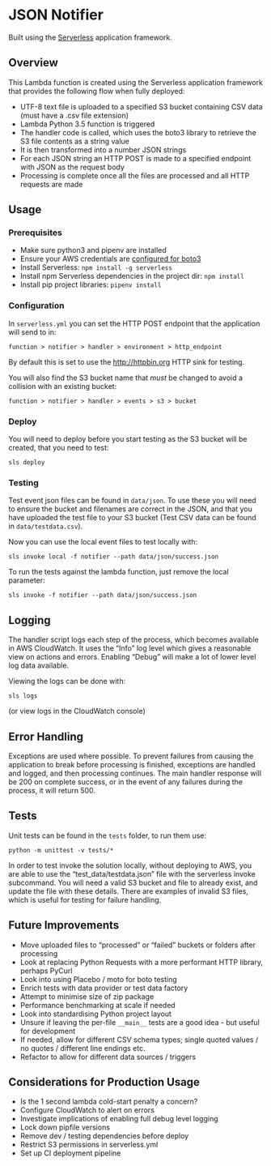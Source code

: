 # JSON Notifier

Built using the [Serverless](https://serverless.com) application framework.

## Overview

This Lambda function is created using the Serverless application framework that provides the following flow when 
fully deployed:

- UTF-8 text file is uploaded to a specified S3 bucket containing CSV data (must have a .csv file extension)
- Lambda Python 3.5 function is triggered
- The handler code is called, which uses the boto3 library to retrieve the S3 file contents as a string value
- It is then transformed into a number JSON strings 
- For each JSON string an HTTP POST is made to a specified endpoint with JSON as the request body
- Processing is complete once all the files are processed and all HTTP requests are made

## Usage

### Prerequisites

- Make sure python3 and pipenv are installed
- Ensure your AWS credentials are 
[configured for boto3](https://boto3.amazonaws.com/v1/documentation/api/latest/guide/quickstart.html#configuration)
- Install Serverless: `npm install -g serverless`
- Install npm Serverless dependencies in the project dir: `npm install`
- Install pip project libraries: `pipenv install`

### Configuration

In `serverless.yml` you can set the HTTP POST endpoint that the application will send to in:

    function > notifier > handler > environment > http_endpoint
    
By default this is set to use the http://httpbin.org HTTP sink for testing.

You will also find the S3 bucket name that *must* be changed to avoid a collision with an existing bucket:

    function > notifier > handler > events > s3 > bucket
    
### Deploy

You will need to deploy before you start testing as the S3 bucket will be created, that you need to test:

    sls deploy

### Testing

Test event json files can be found in `data/json`. To use these you will need to ensure the bucket and filenames are 
correct in the JSON, and that you have uploaded the test file to your S3 bucket (Test CSV data can be found in 
`data/testdata.csv`).

Now you can use the local event files to test locally with:

    sls invoke local -f notifier --path data/json/success.json
    
To run the tests against the lambda function, just remove the local parameter:

    sls invoke -f notifier --path data/json/success.json
    
## Logging

The handler script logs each step of the process, which becomes available in AWS CloudWatch. It uses the “Info” log 
level which gives a reasonable view on actions and errors. Enabling “Debug” will make a lot of lower level log data 
available.

Viewing the logs can be done with:

    sls logs
    
(or view logs in the CloudWatch console)

## Error Handling

Exceptions are used where possible. To prevent failures from causing the application to break before processing is 
finished, exceptions are handled and logged, and then processing continues. The main handler response will be 200 on 
complete success, or in the event of any failures during the process, it will return 500.

## Tests

Unit tests can be found in the `tests` folder, to run them use:

    python -m unittest -v tests/*
    
In order to test invoke the solution locally, without deploying to AWS, you are able to use the “test_data/testdata.json” 
file with the serverless invoke subcommand. You will need a valid S3 bucket and file to already exist, and update the file 
with these details. There are examples of invalid S3 files, which is useful for testing for failure handling.

## Future Improvements

- Move uploaded files to “processed” or “failed” buckets or folders after processing
- Look at replacing Python Requests with a more performant HTTP library, perhaps PyCurl
- Look into using Placebo / moto for boto testing
- Enrich tests with data provider or test data factory
- Attempt to minimise size of zip package
- Performance benchmarking at scale if needed
- Look into standardising Python project layout
- Unsure if leaving the per-file `__main__` tests are a good idea - but useful for development
- If needed, allow for different CSV schema types; single quoted values / no quotes / different line endings etc.
- Refactor to allow for different data sources / triggers

## Considerations for Production Usage

- Is the 1 second lambda cold-start penalty a concern?
- Configure CloudWatch to alert on errors
- Investigate implications of enabling full debug level logging
- Lock down pipfile versions
- Remove dev / testing dependencies before deploy
- Restrict S3 permissions in serverless.yml
- Set up CI deployment pipeline
